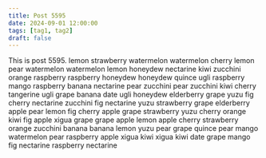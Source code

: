 ```yaml
---
title: Post 5595
date: 2024-09-01 12:00:00
tags: [tag1, tag2]
draft: false
---
```

This is post 5595.
lemon
strawberry
watermelon
watermelon
cherry
lemon
pear
watermelon
watermelon
lemon
honeydew
nectarine
kiwi
zucchini
orange
raspberry
raspberry
honeydew
honeydew
quince
ugli
raspberry
mango
raspberry
banana
nectarine
pear
zucchini
pear
zucchini
kiwi
cherry
tangerine
ugli
grape
banana
date
ugli
honeydew
elderberry
grape
yuzu
fig
cherry
nectarine
zucchini
fig
nectarine
yuzu
strawberry
grape
elderberry
apple
pear
lemon
fig
cherry
apple
grape
strawberry
yuzu
cherry
orange
kiwi
fig
apple
xigua
grape
grape
apple
lemon
apple
cherry
strawberry
orange
zucchini
banana
banana
lemon
yuzu
pear
grape
quince
pear
mango
watermelon
pear
raspberry
apple
xigua
kiwi
xigua
kiwi
date
grape
mango
fig
nectarine
raspberry
nectarine
